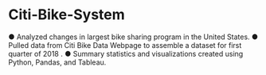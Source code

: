 # Citi-Bike-System
●	Analyzed changes in largest bike sharing program in the United States. 
●	Pulled data from Citi Bike Data Webpage to assemble a dataset for first quarter of 2018 .
●	Summary statistics and visualizations created using Python, Pandas, and Tableau. 

